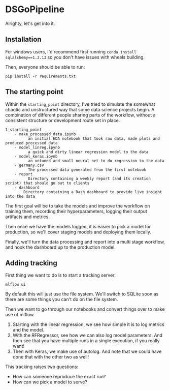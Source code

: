 # DSGoPipeline

Alrighty, let's get into it.

## Installation

For windows users, I'd recommend first running `conda install sqlalchemy==1.3.13` so you don't have issues with wheels building.

Then, everyone should be able to run:

`pip install -r requirements.txt`

## The starting point

Within the `starting_point` directory, I've tried to simulate the somewhat chaotic and unstructured way that some data science projects
begin. A combination of different people sharing parts of the workflow, without a consistent
structure or development route set in place.

```
1_starting_point
    - make_processed_data.ipynb
          an initial EDA notebook that took raw data, made plots and produced processed data
    - model_linreg.ipynb
          a quick and dirty linear regression model to the data
    - model_keras.ipynb
          an untuned and small neural net to do regression to the data
    - germany.csv
          The processed data generated from the first notebook
    - report
          Directory containing a weekly report (and its creation script) that should go out to clients
    - dashboard
        Directory containing a Dash dashboard to provide live insight into the data
```

The first goal will be to take the models and improve the workflow on training them, recording their hyperparameters,
logging their output artifacts and metrics.

Then once we have the models logged, it is easier to pick a model for production, so we'll cover staging models and 
deploying them locally. 

Finally, we'll turn the data processing and report into a multi stage workflow, and hook
the dashboard up to the production model.

## Adding tracking

First thing we want to do is to start a tracking server:

`mlflow ui`

By default this will just use the file system. We'll switch to SQLite soon as there
are some things you can't do on the file system.

Then we want to go through our notebooks and convert things over to make use of mlflow.

1. Starting with the linear regression, we see how simple it is to log metrics and the model.
2. With the RFRegressor, see how we can also log model parameters. And then see that you have multiple runs in a single execution, if you really want!
3. Then with Keras, we make use of autolog. And note that we could have done that with the other two as well!

This tracking raises two questions:
* How can someone reproduce the exact run?
* How can we pick a model to serve?


